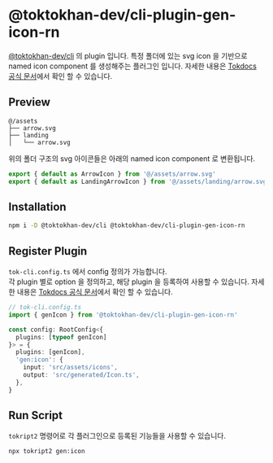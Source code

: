 # @toktokhan-dev/cli-plugin-gen-icon-rn

[@toktokhan-dev/cli](../../cli/README.md) 의 plugin 입니다.
특정 폴더에 있는 svg icon 을 기반으로 named icon component 를 생성해주는 플러그인 입니다. 자세한 내용은 [Tokdocs 공식 문서]()에서 확인 할 수 있습니다.

## Preview

```
@/assets
├── arrow.svg
├── landing
│   └── arrow.svg
```

위의 폴더 구조의 svg 아이콘들은 아래의 named icon component 로 변환됩니다.

```ts
export { default as ArrowIcon } from '@/assets/arrow.svg'
export { default as LandingArrowIcon } from '@/assets/landing/arrow.svg'
```

## Installation

```bash
npm i -D @toktokhan-dev/cli @toktokhan-dev/cli-plugin-gen-icon-rn
```

## Register Plugin

`tok-cli.config.ts` 에서 config 정의가 가능합니다.<br/>
각 plugin 별로 option 을 정의하고, 해당 plugin 을 등록하여 사용할 수 있습니다.
자세한 내용은 [Tokdocs 공식 문서]()에서 확인 할 수 있습니다.

```ts
// tok-cli.config.ts
import { genIcon } from '@toktokhan-dev/cli-plugin-gen-icon-rn'

const config: RootConfig<{
  plugins: [typeof genIcon]
}> = {
  plugins: [genIcon],
  'gen:icon': {
    input: 'src/assets/icons',
    output: 'src/generated/Icon.ts',
  },
}
```

## Run Script

`tokript2` 명령어로 각 플러그인으로 등록된 기능들을 사용할 수 있습니다.

```bash
npx tokript2 gen:icon
```

